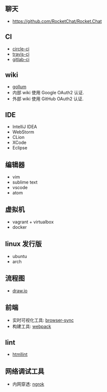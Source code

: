 ## 聊天
* <https://github.com/RocketChat/Rocket.Chat>

## CI
* [circle-ci](http://circleci.com/)
* [travis-ci](https://travis-ci.org/)
* [gitlab-ci](https://about.gitlab.com/gitlab-ci/)

## wiki
* [gollum](https://github.com/gollum/gollum)
* 内部 wiki 使用 Google OAuth2 认证.
* 外部 wiki 使用 GitHub OAuth2 认证.

## IDE
* IntelliJ IDEA
* WebStorm
* CLion
* XCode
* Eclipse

## 编辑器
* vim
* sublime text
* vscode
* atom

## 虚拟机
* vagrant + virtualbox
* docker

## linux 发行版
* ubuntu
* arch

## 流程图
* [draw.io](https://draw.io)

## 前端
* 实时可视化工具: [browser-sync](https://browsersync.io/)
* 构建工具: [webpack](https://webpack.github.io/)

## lint
* [htmllint](https://github.com/htmllint/htmllint)

## 网络调试工具
* 内网穿透: [ngrok](https://github.com/inconshreveable/ngrok)
